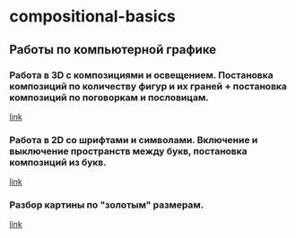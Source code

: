 # compositional-basics

## Работы по компьютерной графике

### Работа в 3D с композициями и освещением. Постановка композиций по количеству фигур и их граней + постановка композиций по поговоркам и пословицам.
[link](https://drive.google.com/drive/folders/1r2MaHapgcpNymMtbQ0MbveUVv9CI4_rF?usp=sharing)

### Работа в 2D со шрифтами и символами. Включение и выключение пространств между букв, постановка композиций из букв.
[link](https://drive.google.com/drive/folders/1QObFe-Zdk-z1iMgeRDm76JQ3DDwX0kzu?usp=sharing)

### Разбор картины по "золотым" размерам.
[link](https://drive.google.com/file/d/12aRL0FdOu1hkP095GH784xpT3_n172VL/view?usp=sharing)
